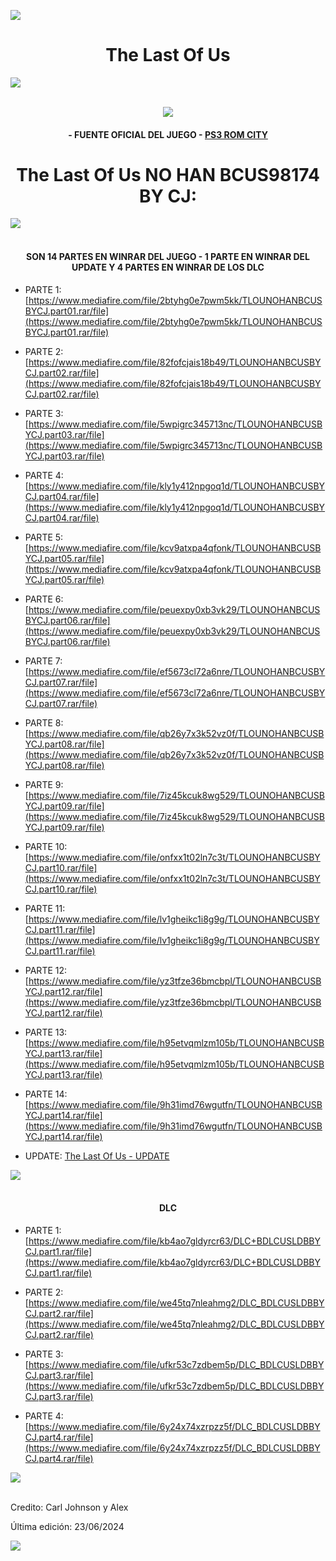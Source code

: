 <!-- Intro -->

<a href="https://github.com/Alexhacker1212/PS3_ROM_CITY/assets/173580098/f84c0299-40f0-4fa6-8d9f-b375e67fb035
" target="_blank"><img src="https://cdn.wallpapersafari.com/6/89/neKBA4.jpg" /></a>
<h1 align="center">The Last Of Us</h1>
<img src="https://user-images.githubusercontent.com/73097560/115834477-dbab4500-a447-11eb-908a-139a6edaec5c.gif"><br><br>
<p align="center">
  <a href="https://github.com/DenverCoder1/readme-typing-svg"><img src="https://readme-typing-svg.herokuapp.com?font=Time+New+Roman&color=cyan&size=25&center=true&vCenter=true&width=600&height=100&lines=PS3+ROM+CITY+BY+CJ;The+Last+Of+Us+en+Pkg+No+Han;Disfruten+Del+Juego;Amor+a+la+comunidad+PS3..<3"></a>
  
<h4 align="center">- FUENTE OFICIAL DEL JUEGO - <a href="https://bit.ly/PS3_ROMS_CITY" target="blank">PS3 ROM CITY</a></h4>

<h1 align="center">The Last Of Us NO HAN BCUS98174 BY CJ:</h1>  

 <img src="https://user-images.githubusercontent.com/73097560/115834477-dbab4500-a447-11eb-908a-139a6edaec5c.gif"><br><br>
 

<h4 align="center">SON 14 PARTES EN WINRAR DEL JUEGO - 1 PARTE EN WINRAR DEL UPDATE Y 4 PARTES EN WINRAR DE LOS DLC</h4>

<!-- BLOG-POST-LIST:START -->

- PARTE 1: [https://www.mediafire.com/file/2btyhg0e7pwm5kk/TLOUNOHANBCUSBYCJ.part01.rar/file](https://www.mediafire.com/file/2btyhg0e7pwm5kk/TLOUNOHANBCUSBYCJ.part01.rar/file)

- PARTE 2: [https://www.mediafire.com/file/82fofcjais18b49/TLOUNOHANBCUSBYCJ.part02.rar/file](https://www.mediafire.com/file/82fofcjais18b49/TLOUNOHANBCUSBYCJ.part02.rar/file)

- PARTE 3: [https://www.mediafire.com/file/5wpigrc345713nc/TLOUNOHANBCUSBYCJ.part03.rar/file](https://www.mediafire.com/file/5wpigrc345713nc/TLOUNOHANBCUSBYCJ.part03.rar/file)

- PARTE 4: [https://www.mediafire.com/file/kly1y412npgoq1d/TLOUNOHANBCUSBYCJ.part04.rar/file](https://www.mediafire.com/file/kly1y412npgoq1d/TLOUNOHANBCUSBYCJ.part04.rar/file)

- PARTE 5: [https://www.mediafire.com/file/kcv9atxpa4qfonk/TLOUNOHANBCUSBYCJ.part05.rar/file](https://www.mediafire.com/file/kcv9atxpa4qfonk/TLOUNOHANBCUSBYCJ.part05.rar/file)

- PARTE 6: [https://www.mediafire.com/file/peuexpy0xb3vk29/TLOUNOHANBCUSBYCJ.part06.rar/file](https://www.mediafire.com/file/peuexpy0xb3vk29/TLOUNOHANBCUSBYCJ.part06.rar/file)

- PARTE 7: [https://www.mediafire.com/file/ef5673cl72a6nre/TLOUNOHANBCUSBYCJ.part07.rar/file](https://www.mediafire.com/file/ef5673cl72a6nre/TLOUNOHANBCUSBYCJ.part07.rar/file)

- PARTE 8: [https://www.mediafire.com/file/qb26y7x3k52vz0f/TLOUNOHANBCUSBYCJ.part08.rar/file](https://www.mediafire.com/file/qb26y7x3k52vz0f/TLOUNOHANBCUSBYCJ.part08.rar/file)

- PARTE 9: [https://www.mediafire.com/file/7iz45kcuk8wg529/TLOUNOHANBCUSBYCJ.part09.rar/file](https://www.mediafire.com/file/7iz45kcuk8wg529/TLOUNOHANBCUSBYCJ.part09.rar/file)

- PARTE 10: [https://www.mediafire.com/file/onfxx1t02ln7c3t/TLOUNOHANBCUSBYCJ.part10.rar/file](https://www.mediafire.com/file/onfxx1t02ln7c3t/TLOUNOHANBCUSBYCJ.part10.rar/file)

- PARTE 11: [https://www.mediafire.com/file/lv1gheikc1i8g9g/TLOUNOHANBCUSBYCJ.part11.rar/file](https://www.mediafire.com/file/lv1gheikc1i8g9g/TLOUNOHANBCUSBYCJ.part11.rar/file)

- PARTE 12: [https://www.mediafire.com/file/yz3tfze36bmcbpl/TLOUNOHANBCUSBYCJ.part12.rar/file](https://www.mediafire.com/file/yz3tfze36bmcbpl/TLOUNOHANBCUSBYCJ.part12.rar/file)

- PARTE 13: [https://www.mediafire.com/file/h95etvqmlzm105b/TLOUNOHANBCUSBYCJ.part13.rar/file](https://www.mediafire.com/file/h95etvqmlzm105b/TLOUNOHANBCUSBYCJ.part13.rar/file)

- PARTE 14: [https://www.mediafire.com/file/9h31imd76wgutfn/TLOUNOHANBCUSBYCJ.part14.rar/file](https://www.mediafire.com/file/9h31imd76wgutfn/TLOUNOHANBCUSBYCJ.part14.rar/file)

- UPDATE: [The Last Of Us - UPDATE](https://bit.ly/4byAPwQ)

<!-- BLOG-POST-LIST:END -->

<img src="https://user-images.githubusercontent.com/73097560/115834477-dbab4500-a447-11eb-908a-139a6edaec5c.gif"><br><br>

</p>

<h4 align="center">DLC</h4>

<!-- BLOG-POST-LIST:START -->

- PARTE 1: [https://www.mediafire.com/file/kb4ao7gldyrcr63/DLC+BDLCUSLDBBYCJ.part1.rar/file](https://www.mediafire.com/file/kb4ao7gldyrcr63/DLC+BDLCUSLDBBYCJ.part1.rar/file)

- PARTE 2: [https://www.mediafire.com/file/we45tq7nleahmg2/DLC_BDLCUSLDBBYCJ.part2.rar/file](https://www.mediafire.com/file/we45tq7nleahmg2/DLC_BDLCUSLDBBYCJ.part2.rar/file)

- PARTE 3: [https://www.mediafire.com/file/ufkr53c7zdbem5p/DLC_BDLCUSLDBBYCJ.part3.rar/file](https://www.mediafire.com/file/ufkr53c7zdbem5p/DLC_BDLCUSLDBBYCJ.part3.rar/file)

- PARTE 4: [https://www.mediafire.com/file/6y24x74xzrpzz5f/DLC_BDLCUSLDBBYCJ.part4.rar/file](https://www.mediafire.com/file/6y24x74xzrpzz5f/DLC_BDLCUSLDBBYCJ.part4.rar/file)

<!-- BLOG-POST-LIST:END -->

 <img src="https://user-images.githubusercontent.com/73097560/115834477-dbab4500-a447-11eb-908a-139a6edaec5c.gif"><br><br>

Credito: Carl Johnson y Alex 

Última edición: 23/06/2024

<a href="https://visitcount.itsvg.in">
  <img src="https://visitcount.itsvg.in/api?id=Alex&label=PS3%20ROM%20CITY&color=1&icon=2&pretty=false" />
</a>
